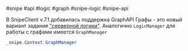 #snipe #api #logic #graph #snipe-logic #snipe-api 

В SnipeClient v.7.1 добавилась поддержка GraphAPI
Графы - это новый вариант задания ["серверной логики"](../../Snipe%20для%20клиентского%20разработчика%20Unity/chapters/Advanced%20topics/Серверная%20“логика”.md).
Аналогично `LogicManager` для работы с графами имеется `GraphManager`
```csharp
_snipe.Context.GraphManager
```


